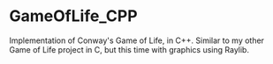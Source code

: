 # GameOfLife_CPP

Implementation of Conway's Game of Life, in C++.
Similar to my other Game of Life project in C, but this time with graphics using Raylib.
